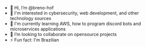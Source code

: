 - 👋 Hi, I’m @breno-hof
- 👀 I'm interested in cybersecurity, web development, and other technology sources
- 🌱 I'm currently learning AWS, how to program discord bots and microservices applications
- 💞️ I’m looking to collaborate on opensource projects
- ⚡ Fun fact: I'm Brazilian

<!---
breno-hof/breno-hof is a ✨ special ✨ repository because its `README.md` (this file) appears on your GitHub profile.
You can click the Preview link to take a look at your changes.
--->
